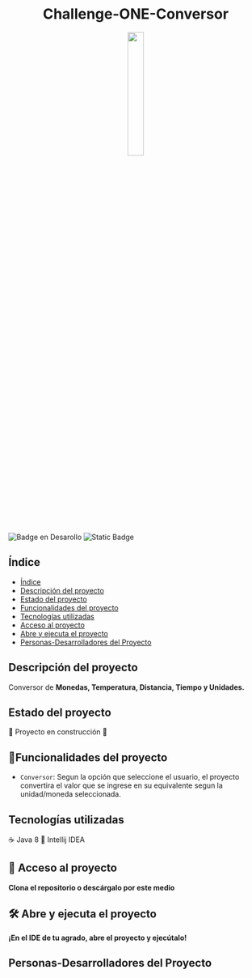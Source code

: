 <h1 align="center"> Challenge-ONE-Conversor </h1>

<p align="center"> 
    <img src="https://github.com/VictorFdz07/Challenge-ONE-Conversor/assets/119267203/8f89f344-eaef-4a15-a319-96319fe43ae5" width=25%> 
</p>

![Badge en Desarollo](https://img.shields.io/badge/STATUS-EN%20DESAROLLO-green)
![Static Badge](https://img.shields.io/badge/challenge-Conversor-blue)

## Índice

* [Índice](#índice)
* [Descripción del proyecto](#descripción-del-proyecto)
* [Estado del proyecto](#Estado-del-proyecto)
* [Funcionalidades del proyecto](#Funcionalidades-del-proyecto)
* [Tecnologías utilizadas](#tecnologías-utilizadas)
* [Acceso al proyecto](#acceso-proyecto)
* [Abre y ejecuta el proyecto](#Abre-y-ejecuta-el-proyecto)
* [Personas-Desarrolladores del Proyecto](#personas-desarrolladores)

## Descripción del proyecto
Conversor de <strong>Monedas, Temperatura, Distancia, Tiempo y Unidades.</strong>

## Estado del proyecto
:construction: Proyecto en construcción :construction:

## :hammer:Funcionalidades del proyecto

- `Conversor`: Segun la opción que seleccione el usuario, el proyecto convertira el valor que se ingrese en su equivalente segun la unidad/moneda seleccionada.

## Tecnologías utilizadas
:coffee: Java 8
:dizzy: Intellij IDEA

## 📁 Acceso al proyecto
**Clona el repositorio o descárgalo por este medio**

## 🛠️ Abre y ejecuta el proyecto

**¡En el IDE de tu agrado, abre el proyecto y ejecútalo!**

## Personas-Desarrolladores del Proyecto



